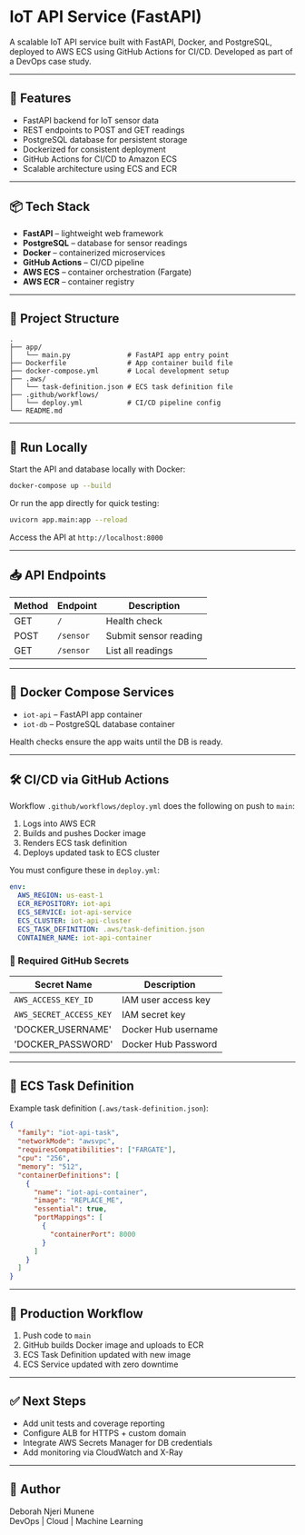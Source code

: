 # IoT API Service (FastAPI)

A scalable IoT API service built with FastAPI, Docker, and PostgreSQL, deployed to AWS ECS using GitHub Actions for CI/CD. Developed as part of a DevOps case study.

---

## 🚀 Features

- FastAPI backend for IoT sensor data
- REST endpoints to POST and GET readings
- PostgreSQL database for persistent storage
- Dockerized for consistent deployment
- GitHub Actions for CI/CD to Amazon ECS
- Scalable architecture using ECS and ECR

---

## 📦 Tech Stack

- **FastAPI** – lightweight web framework
- **PostgreSQL** – database for sensor readings
- **Docker** – containerized microservices
- **GitHub Actions** – CI/CD pipeline
- **AWS ECS** – container orchestration (Fargate)
- **AWS ECR** – container registry

---

## 🔧 Project Structure

```
.
├── app/
│   └── main.py              # FastAPI app entry point
├── Dockerfile               # App container build file
├── docker-compose.yml       # Local development setup
├── .aws/
│   └── task-definition.json # ECS task definition file
├── .github/workflows/
│   └── deploy.yml           # CI/CD pipeline config
└── README.md
```

---

## 🧪 Run Locally

Start the API and database locally with Docker:

```bash
docker-compose up --build
```

Or run the app directly for quick testing:

```bash
uvicorn app.main:app --reload
```

Access the API at `http://localhost:8000`

---

## 📥 API Endpoints

| Method | Endpoint         | Description           |
|--------|------------------|-----------------------|
| GET    | `/`              | Health check          |
| POST   | `/sensor`        | Submit sensor reading |
| GET    | `/sensor`        | List all readings     |

---

## 🐳 Docker Compose Services

- `iot-api` – FastAPI app container
- `iot-db` – PostgreSQL database container

Health checks ensure the app waits until the DB is ready.

---

## 🛠 CI/CD via GitHub Actions

Workflow `.github/workflows/deploy.yml` does the following on push to `main`:

1. Logs into AWS ECR
2. Builds and pushes Docker image
3. Renders ECS task definition
4. Deploys updated task to ECS cluster

You must configure these in `deploy.yml`:

```yaml
env:
  AWS_REGION: us-east-1
  ECR_REPOSITORY: iot-api
  ECS_SERVICE: iot-api-service
  ECS_CLUSTER: iot-api-cluster
  ECS_TASK_DEFINITION: .aws/task-definition.json
  CONTAINER_NAME: iot-api-container
```

### 🔐 Required GitHub Secrets

| Secret Name            | Description              |
|------------------------|--------------------------|
| `AWS_ACCESS_KEY_ID`    | IAM user access key      |
| `AWS_SECRET_ACCESS_KEY`| IAM secret key           |
| 'DOCKER_USERNAME'      | Docker Hub username      |
| 'DOCKER_PASSWORD'      | Docker  Hub Password     |

---

## 📄 ECS Task Definition

Example task definition (`.aws/task-definition.json`):

```json
{
  "family": "iot-api-task",
  "networkMode": "awsvpc",
  "requiresCompatibilities": ["FARGATE"],
  "cpu": "256",
  "memory": "512",
  "containerDefinitions": [
    {
      "name": "iot-api-container",
      "image": "REPLACE_ME",
      "essential": true,
      "portMappings": [
        {
          "containerPort": 8000
        }
      ]
    }
  ]
}
```

---

## 🏁 Production Workflow

1. Push code to `main`
2. GitHub builds Docker image and uploads to ECR
3. ECS Task Definition updated with new image
4. ECS Service updated with zero downtime

---

## ✅ Next Steps

- Add unit tests and coverage reporting
- Configure ALB for HTTPS + custom domain
- Integrate AWS Secrets Manager for DB credentials
- Add monitoring via CloudWatch and X-Ray

---

## 👤 Author

Deborah Njeri Munene  
DevOps | Cloud | Machine Learning  
